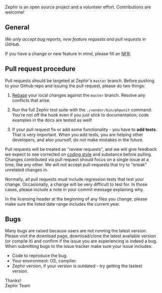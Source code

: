 Zephir is an open source project and a volunteer effort. Contributions are welcome!

## General

*We only accept bug reports, new feature requests and pull requests in GitHub*.

If you have a change or new feature in mind, please fill an [NFR](https://github.com/phalcon/zephir/wiki/NFR).

## Pull request procedure

Pull requests should be targeted at Zephir's `master` branch.
Before pushing to your Github repo and issuing the pull request,
please do two things:

1. [Rebase](http://git-scm.com/book/en/Git-Branching-Rebasing) your
   local changes against the `master` branch. Resolve any conflicts
   that arise.

2. Run the full Zephir test suite with the `./vendor/bin/phpunit` command.  You're
   not off the hook even if you just stick to documentation; code
   examples in the docs are tested as well!
3. If your pull request fix or add some functionality - you have to **add tests**.
   That is very important. When you add tests, you are helping other developers,
   and also yourself, do not make mistakes in the future.

Pull requests will be treated as "review requests", and we will give
feedback we expect to see corrected on
[coding style](https://github.com/php-fig/fig-standards/blob/master/accepted/PSR-2-coding-style-guide.md) and
substance before pulling.  Changes contributed via pull request should
focus on a single issue at a time, like any other.  We will not accept
pull-requests that try to "sneak" unrelated changes in.

Normally, all pull requests must include regression tests
that test your change.  Occasionally, a change will be very difficult
to test for.  In those cases, please include a note in your commit
message explaining why.

In the licensing header at the beginning of any files you change,
please make sure the listed date range includes the current year.

## Bugs

Many bugs are raised because users are not running the latest version. Please visit the download page, download/clone the latest available version (or compile it) and confirm if the issue you are experiencing is indeed a bug. When submitting bugs to the issue tracker make sure your issue includes:

 - Code to reproduce the bug.
 - Your environment: OS, compiler.
 - Zephir version, if your version is outdated - try getting the lastest version.

Thanks! <br />
Zephir Team